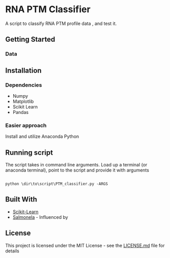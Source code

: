 # RNA PTM Classifier

A script to classify RNA PTM profile data , and test it.

## Getting Started

### Data 

## Installation


### Dependencies

- Numpy
- Matplotlib
- Scikit Learn
- Pandas


### Easier approach

Install and utilize Anaconda Python

## Running script

The script takes in command line arguments. Load up a terminal (or anaconda terminal), point to the script and provide it with arguments

```

python \dir\to\script\PTM_classifier.py -ARGS

```

## Built With

* [Scikit-Learn](https://github.com/scikit-learn/scikit-learn)
* [Salmonela](https://github.com/mehravehs/Salmonella) - Influenced by

## License

This project is licensed under the MIT License - see the [LICENSE.md](LICENSE.md) file for details


